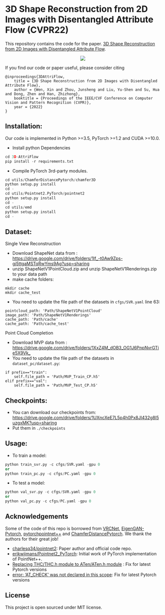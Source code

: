 # 3D Shape Reconstruction from 2D Images with Disentangled Attribute Flow (CVPR22)

This repository contains the code for the paper.
[3D Shape Reconstruction from 2D Images with Disentangled Attribute Flow](https://arxiv.org/abs/2203.15190).

<p align="center", width="780" >
  <img src="img/overview.png"/>
</p>

If you find our code or paper useful, please consider citing

    @inproceedings{3DAttriFlow,
        title = {3D Shape Reconstruction from 2D Images with Disentangled Attribute Flow},
        author = {Wen, Xin and Zhou, Junsheng and Liu, Yu-Shen and Su, Hua and Dong, Zhen and Han, Zhizhong},
        booktitle = {Proceedings of the IEEE/CVF Conference on Computer Vision and Pattern Recognition (CVPR)},
        year = {2022}
    }

## Installation:
Our code is implemented in Python >=3.5, PyTorch >=1.2 and CUDA >=10.0.
- Install python Dependencies
```python
cd 3D-AttriFlow
pip install -r requirements.txt
```

- Compile PyTorch 3rd-party modules.
```python
cd utils/ChamferDistancePytorch/chamfer3D
python setup.py install
cd -
cd utils/Pointnet2.PyTorch/pointnet2
python setup.py install
cd -
cd utils/emd
python setup.py install
cd -
```

## Dataset:
Single View Reconstruction
- Download ShapeNet data from : https://drive.google.com/drive/folders/1If_-t0Aw9Zps-gj5ttgaMSTqRwYms9Ag?usp=sharing
- unzip ShapeNetV1PointCloud.zip and unzip ShapeNetV1Renderings.zip to your data path
- make cache folders:
```
mkdir cache
mkdir cache_test
```

- You need to update the file path of the datasets in `cfgs/SVR.yaml` line 63:
```
pointcloud_path: 'Path/ShapeNetV1PointCloud'
image_path: 'Path/ShapeNetV1Renderings'
cache_path: 'Path/cache'
cache_path: 'Path/cache_test'
```

Point Cloud Completion
- Download MVP data from : <https://drive.google.com/drive/folders/1XxZ4M_dOB3_OG1J6PnpNvrGTie5X9Vk_>
- You need to update the file path of the datasets in `dataset_pc/dataset.py`:
```
if prefix=="train":
    self.file_path = 'Path/MVP_Train_CP.h5'
elif prefix=="val":
    self.file_path = 'Path/MVP_Test_CP.h5'
```

## Checkpoints:
- You can download our checkpoints from: https://drive.google.com/drive/folders/1UXncXeE7L5p4h0Px8JI432g8l5uzgxMK?usp=sharing
- Put them in `./checkpoints`

## Usage:
- To train a model: 
```python
python train_svr.py -c cfgs/SVR.yaml -gpu 0
or
python train_pc.py -c cfgs/PC.yaml -gpu 0
```
- To test a model:  
```python
python val_svr.py -c cfgs/SVR.yaml -gpu 0
or 
python val_pc.py -c cfgs/PC.yaml -gpu 0
```
## Acknowledgements

Some of the code of this repo is borrowed from [VRCNet](https://github.com/paul007pl/VRCNet), [EigenGAN-Pytorch](https://github.com/bryandlee/eigengan-pytorch), [pytorchpointnet++](https://github.com/erikwijmans/Pointnet2_PyTorch) and [ChamferDistancePytorch](https://github.com/ThibaultGROUEIX/ChamferDistancePytorch). We thank the authors for their great job!

* [charlesq34/pointnet2](https://github.com/charlesq34/pointnet2): Paper author and official code repo.
* [erikwijmans/Pointnet2_PyTorch](https://github.com/erikwijmans/Pointnet2_PyTorch): Initial work of PyTorch implementation of PointNet++. 
* [Replacing THC/THC.h module to ATen/ATen.h module](https://stackoverflow.com/q/72988735/5224257) : Fix for latest Pytorch versions
* [error: ‘AT_CHECK’ was not declared in this scope](https://github.com/open-mmlab/OpenPCDet/issues/284#issuecomment-874171209): Fix for latest Pytorch versions

## License

This project is open sourced under MIT license.
